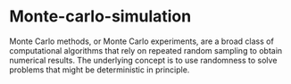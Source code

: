 # Monte-carlo-simulation
Monte Carlo methods, or Monte Carlo experiments, are a broad class of computational algorithms that rely on repeated random sampling to obtain numerical results. The underlying concept is to use randomness to solve problems that might be deterministic in principle. 
